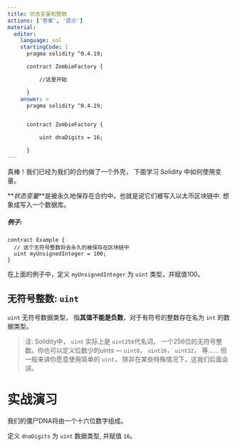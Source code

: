 ```yaml
---
title: 状态变量和整数
actions: ['答案', '提示']
material:
  editor:
    language: sol
    startingCode: |
      pragma solidity ^0.4.19;

      contract ZombieFactory {

          //这里开始

      }
    answer: >
      pragma solidity ^0.4.19;


      contract ZombieFactory {

          uint dnaDigits = 16;

      }
---
```


真棒！我们已经为我们的合约做了一个外壳， 下面学习 Solidity 中如何使用变量。

**_状态变量_**是被永久地保存在合约中。也就是说它们被写入以太币区块链中. 想象成写入一个数据库。

##### 例子:
```
contract Example {
  // 这个无符号整数将会永久的被保存在区块链中
  uint myUnsignedInteger = 100;
}
```

在上面的例子中，定义 `myUnsignedInteger` 为 `uint` 类型，并赋值100。

## 无符号整数: `uint`

`uint` 无符号数据类型， 指**其值不能是负数**，对于有符号的整数存在名为 `int` 的数据类型。

> 注: Solidity中， `uint` 实际上是 `uint256`代名词， 一个256位的无符号整数。你也可以定义位数少的uints — `uint8`， `uint16`， `uint32`， 等…… 但一般来讲你愿意使用简单的 `uint`， 除非在某些特殊情况下，这我们后面会讲。

# 实战演习

我们的僵尸DNA将由一个十六位数字组成。

定义 `dnaDigits` 为 `uint` 数据类型, 并赋值 `16`。
